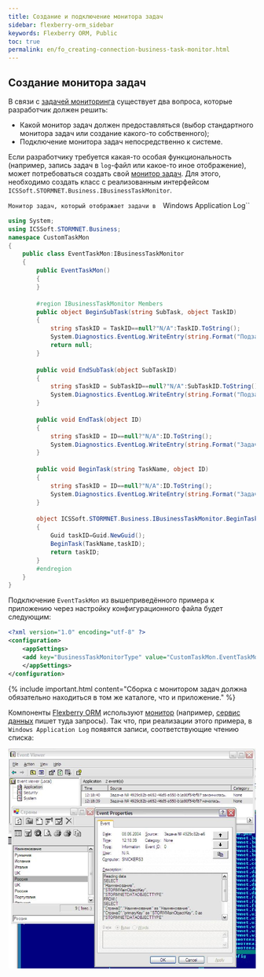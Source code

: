 ```yaml
---
title: Создание и подключение монитора задач
sidebar: flexberry-orm_sidebar
keywords: Flexberry ORM, Public
toc: true
permalink: en/fo_creating-connection-business-task-monitor.html
---
```


## Создание монитора задач

В связи с [задачей мониторинга](fo_business-task-monitor.html) существует два вопроса, которые разработчик должен решить:

* Какой монитор задач должен предоставляться (выбор стандартного монитора задач или создание какого-то собственного);
* Подключение монитора задач непосредственно к системе.

Если разработчику требуется какая-то особая функциональность (например, запись задач в `log`-файл или какое-то иное отображение), может потребоваться создать свой [монитор задач](fo_business-task-monitor.html). Для этого, необходимо создать класс с реализованным интерфейсом `ICSSoft.STORMNET.Business.IBusinessTaskMonitor`.

`Монитор задач, который отображает задачи в  `Windows Application Log``

```csharp
using System;
using ICSSoft.STORMNET.Business;
namespace CustomTaskMon
{
	public class EventTaskMon:IBusinessTaskMonitor
	{
		public EventTaskMon()
		{
		}

		#region IBusinessTaskMonitor Members
		public object BeginSubTask(string SubTask, object TaskID)
		{
			string sTaskID = TaskID==null?"N/A":TaskID.ToString();
			System.Diagnostics.EventLog.WriteEntry(string.Format("Подзадача задачи № {0} началась.", sTaskID), SubTask);
			return null;
		}

		public void EndSubTask(object SubTaskID)
		{
			string sTaskID = SubTaskID==null?"N/A":SubTaskID.ToString();
			System.Diagnostics.EventLog.WriteEntry(string.Format("Подзадача {0} закончилась.", sTaskID), "");
		}

		public void EndTask(object ID)
		{
			string sTaskID = ID==null?"N/A":ID.ToString();
			System.Diagnostics.EventLog.WriteEntry(string.Format("Задача № {0} закончилась.", sTaskID), "");
		}

		public void BeginTask(string TaskName, object ID)
		{
			string sTaskID = ID==null?"N/A":ID.ToString();
			System.Diagnostics.EventLog.WriteEntry(string.Format("Задача № {0} началась.", sTaskID), TaskName);
		}

		object ICSSoft.STORMNET.Business.IBusinessTaskMonitor.BeginTask(string TaskName)
		{
			Guid taskID=Guid.NewGuid();
			BeginTask(TaskName,taskID);
			return taskID;
		}
		#endregion
	}
}
```

Подключение `EventTaskMon` из вышеприведённого примера к приложению через настройку конфигурационного файла будет следующим:

```xml
<?xml version="1.0" encoding="utf-8" ?>
<configuration>
	<appSettings>
	<add key="BusinessTaskMonitorType" value="CustomTaskMon.EventTaskMon, CustomTaskMon, Version=1.0.0.1, Culture=neutral, PublicKeyToken=null"/>
	</appSettings>
</configuration>
```

{% include important.html content="Сборка с монитором задач должна обязательно находиться в том же каталоге, что и приложение." %}

Компоненты [Flexberry ORM](fo_flexberry-orm.html) используют [монитор](fo_business-task-monitor.html)  (например, [сервис данных](fo_data-service.html) пишет туда запросы). Так что, при реализации этого примера, в `Windows Application Log` появятся записи, соответствующие чтению списка:

![](/images/pages/products/flexberry-orm/creating-and-connection-businesstaskmonitor/business-task-monitor.jpg)

